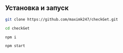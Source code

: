 ## Установка и запуск

```bash
git clone https://github.com/maximk247/checkGet.git
```

```bash
cd checkGet
```

```bash
npm i
```

```bash
npm start
```

